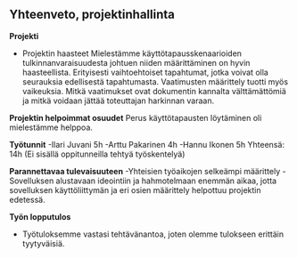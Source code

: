 ## Yhteenveto, projektinhallinta

**Projekti**

* Projektin haasteet
Mielestämme käyttötapausskenaarioiden tulkinnanvaraisuudesta johtuen niiden määrittäminen on hyvin haasteellista.
Erityisesti vaihtoehtoiset tapahtumat, jotka voivat olla seurauksia edellisestä tapahtumasta. 
Vaatimusten määrittely tuotti myös vaikeuksia. Mitkä vaatimukset ovat dokumentin kannalta välttämättömiä ja mitkä 
voidaan jättää toteuttajan harkinnan varaan. 

**Projektin helpoimmat osuudet**
Perus käyttötapausten löytäminen oli mielestämme helppoa. 

**Työtunnit**
 -Ilari Juvani  5h
 -Arttu Pakarinen 4h
 -Hannu Ikonen 5h
Yhteensä: 14h (Ei sisällä oppitunneilla tehtyä työskentelyä)

**Parannettavaa tulevaisuuteen**
 -Yhteisien työaikojen selkeämpi määrittely
 -Sovelluksen alustavaan ideointiin ja hahmotelmaan enemmän aikaa, jotta sovelluksen käyttöliittymän ja eri osien määrittely helpottuu projektin edetessä.


**Työn lopputulos**
 - Työtuloksemme vastasi tehtävänantoa, joten olemme tulokseen erittäin tyytyväisiä.